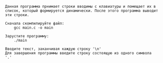     Данная программа прнимает строки вводимы с клавиатуры и помещает их в список, который формируется динамически. После этого программа выводит эти строки.

    Сначала скомпилируйте файл:
        gcc main.c -o main
    
    Зарустите программу:
        ./main

    Вводите текст, заканчивая каждую строку '\n'
    Для завершения программы введите строку состоящую из одного символа '.'
